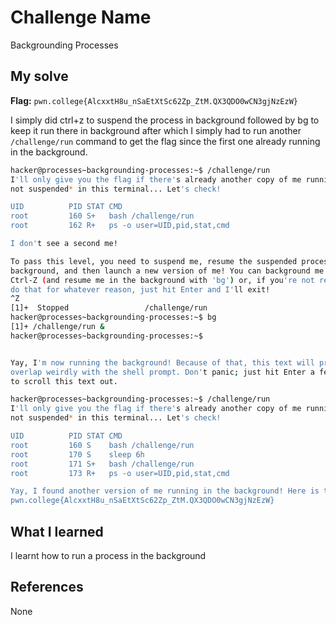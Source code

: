 # Challenge Name
Backgrounding Processes

## My solve
**Flag:** `pwn.college{AlcxxtH8u_nSaEtXtSc62Zp_ZtM.QX3QDO0wCN3gjNzEzW}`

I simply did ctrl+z to suspend the process in background followed by bg to keep it run there in background after which I simply had to run another `/challenge/run` command to get the flag since the first one already running in the background.
```bash
hacker@processes~backgrounding-processes:~$ /challenge/run
I'll only give you the flag if there's already another copy of me running *and 
not suspended* in this terminal... Let's check!

UID          PID STAT CMD
root         160 S+   bash /challenge/run
root         162 R+   ps -o user=UID,pid,stat,cmd

I don't see a second me!

To pass this level, you need to suspend me, resume the suspended process in the 
background, and then launch a new version of me! You can background me with 
Ctrl-Z (and resume me in the background with 'bg') or, if you're not ready to 
do that for whatever reason, just hit Enter and I'll exit!
^Z
[1]+  Stopped                 /challenge/run
hacker@processes~backgrounding-processes:~$ bg
[1]+ /challenge/run &
hacker@processes~backgrounding-processes:~$ 


Yay, I'm now running the background! Because of that, this text will probably 
overlap weirdly with the shell prompt. Don't panic; just hit Enter a few times 
to scroll this text out.

hacker@processes~backgrounding-processes:~$ /challenge/run
I'll only give you the flag if there's already another copy of me running *and 
not suspended* in this terminal... Let's check!

UID          PID STAT CMD
root         160 S    bash /challenge/run
root         170 S    sleep 6h
root         171 S+   bash /challenge/run
root         173 R+   ps -o user=UID,pid,stat,cmd

Yay, I found another version of me running in the background! Here is the flag:
pwn.college{AlcxxtH8u_nSaEtXtSc62Zp_ZtM.QX3QDO0wCN3gjNzEzW}
```

## What I learned
I learnt how to run a process in the background

## References 
None
